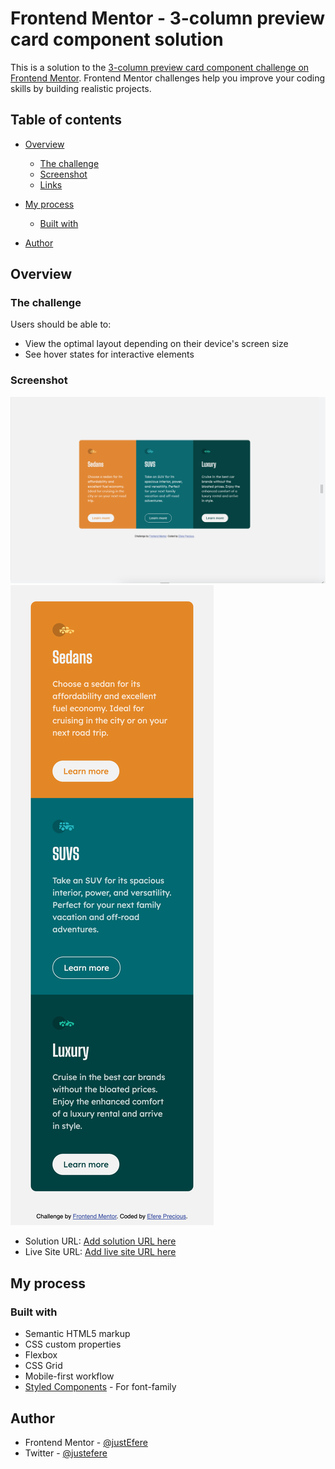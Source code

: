 # Frontend Mentor - 3-column preview card component solution

This is a solution to the [3-column preview card component challenge on Frontend Mentor](https://www.frontendmentor.io/challenges/3column-preview-card-component-pH92eAR2-). Frontend Mentor challenges help you improve your coding skills by building realistic projects. 

## Table of contents

- [Overview](#overview)
  - [The challenge](#the-challenge)
  - [Screenshot](#screenshot)
  - [Links](#links)
- [My process](#my-process)
  - [Built with](#built-with)
  
- [Author](#author)


## Overview

### The challenge

Users should be able to:

- View the optimal layout depending on their device's screen size
- See hover states for interactive elements

### Screenshot

![](./screen-desktop.png)
![](./screen-mobile.png)


- Solution URL: [Add solution URL here](https://github.com/justEfere/frontend-mentor/tree/main/3-column-card)
- Live Site URL: [Add live site URL here](https://github.com/justEfere/frontend-mentor/3-column-card/)

## My process

### Built with

- Semantic HTML5 markup
- CSS custom properties
- Flexbox
- CSS Grid
- Mobile-first workflow
- [Styled Components](https://fonts.googleapis.com/css2?family=Big+Shoulders+Display:wght@700&family=Lexend+Deca&display=swap) - For font-family


## Author

- Frontend Mentor - [@justEfere](https://www.frontendmentor.io/profile/justEfere)
- Twitter - [@justefere](https://www.twitter.com/justefere)

